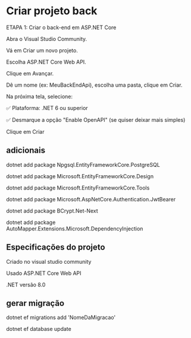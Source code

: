 ﻿# Criar projeto back
ETAPA 1: Criar o back-end em ASP.NET Core

Abra o Visual Studio Community.

Vá em Criar um novo projeto.

Escolha ASP.NET Core Web API.

Clique em Avançar.

Dê um nome (ex: MeuBackEndApi), escolha uma pasta, clique em Criar.

Na próxima tela, selecione:

✅ Plataforma: .NET 6 ou superior

✅ Desmarque a opção "Enable OpenAPI" (se quiser deixar mais simples)

Clique em Criar

## adicionais
dotnet add package Npgsql.EntityFrameworkCore.PostgreSQL

dotnet add package Microsoft.EntityFrameworkCore.Design

dotnet add package Microsoft.EntityFrameworkCore.Tools

dotnet add package Microsoft.AspNetCore.Authentication.JwtBearer

dotnet add package BCrypt.Net-Next

dotnet add package AutoMapper.Extensions.Microsoft.DependencyInjection

## Especificações do projeto
Criado no visual studio community

Usado ASP.NET Core Web API

.NET versão 8.0

## gerar migração
dotnet ef migrations add 'NomeDaMigracao'

dotnet ef database update